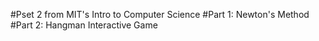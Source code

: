 #Pset 2 from MIT's Intro to Computer Science
  #Part 1: Newton's Method
  #Part 2: Hangman Interactive Game
